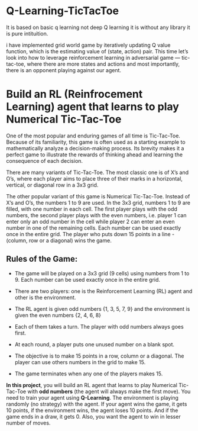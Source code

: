 # Q-Learning-TicTacToe

It is based on basic q learning not deep Q learning it is without any library it is pure intituition.

i have implemented grid world game by iteratively updating Q value function, which is the estimating value of (state, action) pair. 
This time let’s look into how to leverage reinforcement learning in adversarial game — tic-tac-toe, 
where there are more states and actions and most importantly, there is an opponent playing against our agent.

# Build an RL (Reinfrocement Learning) agent that learns to play Numerical Tic-Tac-Toe

One of the most popular and enduring games of all time is Tic-Tac-Toe. Because of its familiarity, this game is often used as a starting example to mathematically analyze a decision-making process. Its brevity makes it a perfect game to illustrate the rewards of thinking ahead and learning the consequence of each decision.

There are many variants of Tic-Tac-Toe. The most classic one is of X’s and O’s, where each player aims to place three of their marks in a horizontal, vertical, or diagonal row in a 3x3 grid.

The other popular variant of this game is Numerical Tic-Tac-Toe. Instead of X’s and O’s, the numbers 1 to 9 are used. In the 3x3 grid, numbers 1 to 9 are filled, with one number in each cell. The first player plays with the odd numbers, the second player plays with the even numbers, i.e. player 1 can enter only an odd number in the cell while player 2 can enter an even number in one of the remaining cells. Each number can be used exactly once in the entire grid. The player who puts down 15 points in a line - (column, row or a diagonal) wins the game. 

## Rules of the Game:
* The game will be played on a 3x3 grid (9 cells) using numbers from 1 to 9. Each number can be used exactly once in the entire grid.

* There are two players: one is the Reinforcement Learning (RL) agent and other is the environment.

* The RL agent is given odd numbers {1, 3, 5, 7, 9} and the environment is given the even numbers {2, 4, 6, 8}

* Each of them takes a turn. The player with odd numbers always goes first.

* At each round, a player puts one unused number on a blank spot.

* The objective is to make 15 points in a row, column or a diagonal. The player can use others numbers in the grid to make 15.

* The game terminates when any one of the players makes 15.

**In this project**, you will build an RL agent that learns to play Numerical Tic-Tac-Toe with **odd numbers** (the agent will always make the first move). You need to train your agent using **Q-Learning**. The environment is playing randomly (no strategy) with the agent. If your agent wins the game, it gets 10 points, if the environment wins, the agent loses 10 points. And if the game ends in a draw, it gets 0. Also, you want the agent to win in lesser number of moves.

